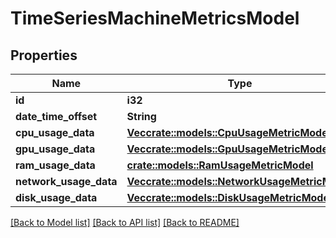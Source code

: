 # TimeSeriesMachineMetricsModel

## Properties

Name | Type | Description | Notes
------------ | ------------- | ------------- | -------------
**id** | **i32** |  | 
**date_time_offset** | **String** |  | 
**cpu_usage_data** | [**Vec<crate::models::CpuUsageMetricModel>**](CpuUsageMetricModel.md) |  | 
**gpu_usage_data** | [**Vec<crate::models::GpuUsageMetricModel>**](GpuUsageMetricModel.md) |  | 
**ram_usage_data** | [**crate::models::RamUsageMetricModel**](RamUsageMetricModel.md) |  | 
**network_usage_data** | [**Vec<crate::models::NetworkUsageMetricModel>**](NetworkUsageMetricModel.md) |  | 
**disk_usage_data** | [**Vec<crate::models::DiskUsageMetricModel>**](DiskUsageMetricModel.md) |  | 

[[Back to Model list]](../README.md#documentation-for-models) [[Back to API list]](../README.md#documentation-for-api-endpoints) [[Back to README]](../README.md)


